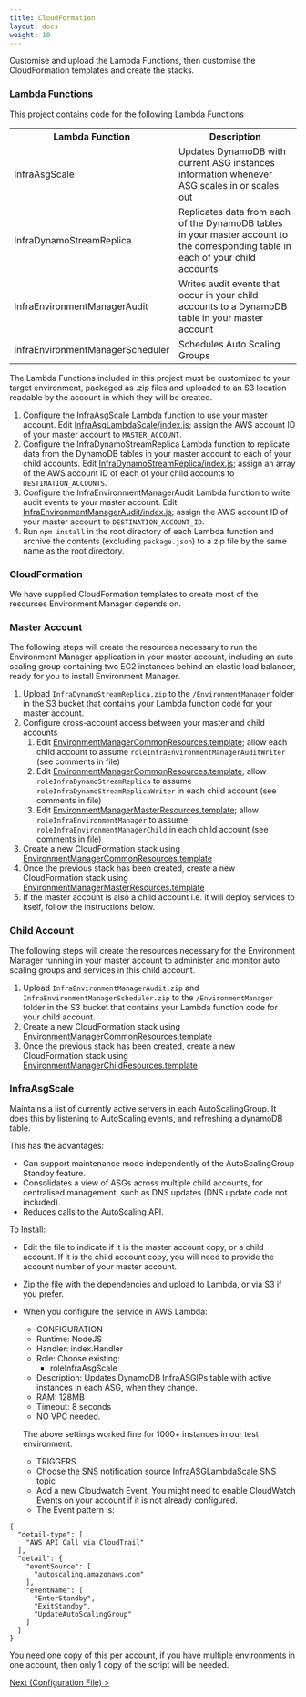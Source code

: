 ```yaml
---
title: CloudFormation
layout: docs
weight: 10
---
```


Customise and upload the Lambda Functions, then customise the CloudFormation templates and create the stacks.

### Lambda Functions

This project contains code for the following Lambda Functions

<table>
    <tr><th>Lambda Function</th><th>Description</th></tr>
    <tr><td>InfraAsgScale</td><td>Updates DynamoDB with current ASG instances information whenever ASG scales in or scales out</td></tr>
    <tr><td>InfraDynamoStreamReplica</td><td>Replicates data from each of the DynamoDB tables in your master account to the corresponding table in each of your child accounts</td></tr>
    <tr><td>InfraEnvironmentManagerAudit</td><td>Writes audit events that occur in your child accounts to a DynamoDB table in your master account</td></tr>
    <tr><td>InfraEnvironmentManagerScheduler</td><td>Schedules Auto Scaling Groups</td></tr>
</table>

The Lambda Functions included in this project must be customized to your target environment, packaged as .zip files and uploaded to an S3 location readable by the account in which they will be created. 

1. Configure the InfraAsgScale Lambda function to use your master account. Edit [InfraAsgLambdaScale/index.js][InfraAsgLambdaScale/index.js]; assign the AWS account ID of your master account to `MASTER_ACCOUNT`.
1. Configure the InfraDynamoStreamReplica Lambda function to replicate data from the DynamoDB tables in your master account to each of your child accounts. Edit [InfraDynamoStreamReplica/index.js][InfraDynamoStreamReplica/index.js]; assign an array of the AWS account ID of each of your child accounts to `DESTINATION_ACCOUNTS`.
1. Configure the InfraEnvironmentManagerAudit Lambda function to write audit events to your master account. Edit [InfraEnvironmentManagerAudit/index.js][InfraEnvironmentManagerAudit/index.js]; assign the AWS account ID of your master account to `DESTINATION_ACCOUNT_ID`.
1. Run `npm install` in the root directory of each Lambda function and archive the contents (excluding `package.json`) to a zip file by the same name as the root directory.

### CloudFormation

We have supplied CloudFormation templates to create most of the resources Environment Manager depends on.

### Master Account

The following steps will create the resources necessary to run the Environment Manager application in your master account, including an auto scaling group containing two EC2 instances behind an elastic load balancer, ready for you to install Environment Manager.

1. Upload `InfraDynamoStreamReplica.zip` to the `/EnvironmentManager` folder in the S3 bucket that contains your Lambda function code for your master account.
1. Configure cross-account access between your master and child accounts
    1. Edit [EnvironmentManagerCommonResources.template][EnvironmentManagerCommonResources.template]; allow each child account to assume `roleInfraEnvironmentManagerAuditWriter` (see comments in file)
    1. Edit [EnvironmentManagerCommonResources.template][EnvironmentManagerCommonResources.template]; allow `roleInfraDynamoStreamReplica` to assume `roleInfraDynamoStreamReplicaWriter` in each child account (see comments in file)
    1. Edit [EnvironmentManagerMasterResources.template][EnvironmentManagerMasterResources.template]; allow `roleInfraEnvironmentManager` to assume `roleInfraEnvironmentManagerChild` in each child account (see comments in file)
1. Create a new CloudFormation stack using [EnvironmentManagerCommonResources.template][EnvironmentManagerCommonResources.template]
1. Once the previous stack has been created, create a new CloudFormation stack using [EnvironmentManagerMasterResources.template][EnvironmentManagerMasterResources.template]
1. If the master account is also a child account i.e. it will deploy services to itself, follow the instructions below.

### Child Account

The following steps will create the resources necessary for the Environment Manager running in your master account to administer and monitor auto scaling groups and services in this child account.

1. Upload `InfraEnvironmentManagerAudit.zip` and `InfraEnvironmentManagerScheduler.zip` to the `/EnvironmentManager` folder in the S3 bucket that contains your Lambda function code for your child account.
1. Create a new CloudFormation stack using [EnvironmentManagerCommonResources.template][EnvironmentManagerCommonResources.template]
1. Once the previous stack has been created, create a new CloudFormation stack using  [EnvironmentManagerChildResources.template][EnvironmentManagerChildResources.template]

[child]: https://github.com/trainline/environment-manager/blob/master/setup/cloudformation/EnvironmentManagerChildResources.template
[common]: https://github.com/trainline/environment-manager/blob/master/setup/cloudformation/EnvironmentManagerChildResources.template
[master]: https://github.com/trainline/environment-manager/blob/master/setup/cloudformation/EnvironmentManagerChildResources.template
[InfraAsgLambdaScale/index.js]: https://github.com/trainline/environment-manager/blob/master/lambda/InfraAsgLambdaScale/index.js
[InfraDynamoStreamReplica/index.js]: https://github.com/trainline/environment-manager/blob/master/lambda/InfraDynamoStreamReplica/index.js
[InfraEnvironmentManagerAudit/index.js]: https://github.com/trainline/environment-manager/blob/master/lambda/InfraEnvironmentManagerAudit/index.js
[EnvironmentManagerCommonResources.template]: https://github.com/trainline/environment-manager/blob/master/setup/cloudformation/EnvironmentManagerCommonResources.template
[EnvironmentManagerMasterResources.template]: https://github.com/trainline/environment-manager/blob/master/setup/cloudformation/EnvironmentManagerMasterResources.template
[EnvironmentManagerChildResources.template]: https://github.com/trainline/environment-manager/blob/master/setup/cloudformation/EnvironmentManagerChildResources.template


### InfraAsgScale

Maintains a list of currently active servers in each AutoScalingGroup. It does this by listening to AutoScaling events, and refreshing a dynamoDB table.

This has the advantages:
- Can support maintenance mode independently of the AutoScalingGroup Standby feature. 
- Consolidates a view of ASGs across multiple child accounts, for centralised management, such as DNS updates (DNS update code not included).
- Reduces calls to the AutoScaling API.

To Install:

- Edit the file to indicate if it is the master account copy, or a child account. If it is the child account copy, you will need to provide the account number of your master account. 
- Zip the file with the dependencies and upload to Lambda, or via S3 if you prefer.
- When you configure the service in AWS Lambda:
    - CONFIGURATION
    - Runtime: NodeJS
    - Handler: index.Handler
    - Role: Choose existing:
        - roleInfraAsgScale
    - Description: Updates DynamoDB InfraASGIPs table with active instances in each ASG, when they change.
    - RAM: 128MB
    - Timeout: 8 seconds 
    - NO VPC needed. 
    
    The above settings worked fine for 1000+ instances in our test environment. 
    
    - TRIGGERS
    - Choose the SNS notification source InfraASGLambdaScale SNS topic
    - Add a new Cloudwatch Event. You might need to enable CloudWatch Events on your account if it is not already configured. 
    - The Event pattern is:
```
{
  "detail-type": [
    "AWS API Call via CloudTrail"
  ],
  "detail": {
    "eventSource": [
      "autoscaling.amazonaws.com"
    ],
    "eventName": [
      "EnterStandby",
      "ExitStandby",
      "UpdateAutoScalingGroup"
    ]
  }
}
```
You need one copy of this per account, if you have multiple environments in one account, then only 1 copy of the script will be needed.

[Next (Configuration File) >](/environment-manager/docs/app-setup/config-file)